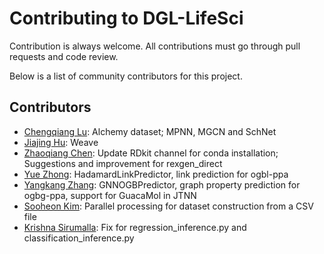 # Contributing to DGL-LifeSci

Contribution is always welcome. All contributions must go through pull requests
and code review.

Below is a list of community contributors for this project.

Contributors
------------
* [Chengqiang Lu](https://github.com/geekinglcq): Alchemy dataset; MPNN, MGCN and SchNet
* [Jiajing Hu](https://github.com/jjhu94): Weave
* [Zhaoqiang Chen](https://github.com/autodataming): Update RDkit channel for conda installation; Suggestions and improvement for rexgen_direct
* [Yue Zhong](https://github.com/YueZhong-bio): HadamardLinkPredictor, link prediction for ogbl-ppa
* [Yangkang Zhang](https://github.com/yangkang98): GNNOGBPredictor, graph property prediction for ogbg-ppa, support for GuacaMol in JTNN
* [Sooheon Kim](https://github.com/sooheon): Parallel processing for dataset construction from a CSV file
* [Krishna Sirumalla](https://github.com/skrsna): Fix for regression_inference.py and classification_inference.py
